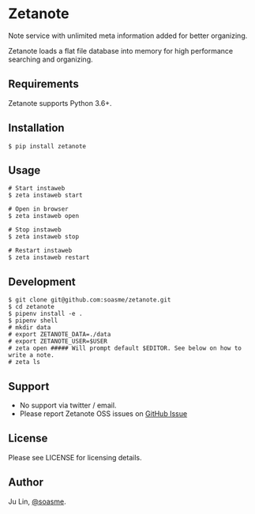 # Zetanote

Note service with unlimited meta information added for better organizing.

Zetanote loads a flat file database into memory for high performance searching and organizing.

## Requirements

Zetanote supports Python 3.6+.

## Installation

```
$ pip install zetanote
```

## Usage

```
# Start instaweb
$ zeta instaweb start

# Open in browser
$ zeta instaweb open

# Stop instaweb
$ zeta instaweb stop

# Restart instaweb
$ zeta instaweb restart
```

## Development

```
$ git clone git@github.com:soasme/zetanote.git
$ cd zetanote
$ pipenv install -e .
$ pipenv shell
# mkdir data
# export ZETANOTE_DATA=./data
# export ZETANOTE_USER=$USER
# zeta open ##### Will prompt default $EDITOR. See below on how to write a note.
# zeta ls
```

## Support

* No support via twitter / email.
* Please report Zetanote OSS issues on [GitHub Issue](https://github.com/soasme/zetanote/issues)

## License

Please see LICENSE for licensing details.

## Author

Ju Lin, [@soasme](https://twitter.com/soasme).
